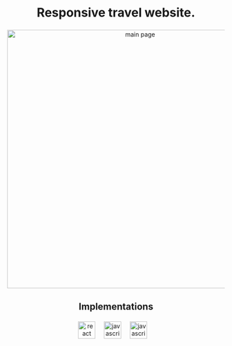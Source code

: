 <h1 align="Center">Responsive travel website.</h1>

###


<div align="center">
<img width="600" alt="main page" src="https://github.com/user-attachments/assets/161944ec-ca81-4eba-b410-65e0f528fb5a">

</div>

###

<h2 align="center">Implementations</h2>

###

<div align="center">
  <img src="https://cdn.jsdelivr.net/gh/devicons/devicon/icons/react/react-original.svg" height="40" alt="react logo"  />
  <img width="12" />
  <img src="https://cdn.jsdelivr.net/gh/devicons/devicon/icons/javascript/javascript-original.svg" height="40" alt="javascript logo"  />
  <img width="12" />
  <img src="https://cdn.jsdelivr.net/gh/devicons/devicon/icons/tailwindcss/tailwindcss-original.svg" height="40" alt="javascript logo"  />
  <img width="12" />
</div>

###







